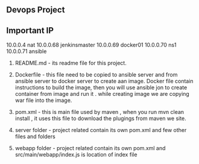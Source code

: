 Devops Project
--------------




Important IP
-----------
10.0.0.4  nat
10.0.0.68 jenkinsmaster
10.0.0.69 docker01
10.0.0.70 ns1
10.0.0.71 ansible


1. README.md - its readme file for this project.


2. Dockerfile - this file need to be copied to ansible server and from ansible server to docker server to create aan image. Docker file contain instructions to build the image, then you will use ansible jon to create container from image and run it . while creating image we are copying war file into the image.


3. pom.xml - this is main file used by maven , when you run mvn clean install , it uses this file to download the plugings from maven  we site.

4. server folder -  project related contain its own pom.xml and few other files and folders

5. webapp folder  - project related contain its own pom.xml and  src/main/webapp/index.js is location of index file
